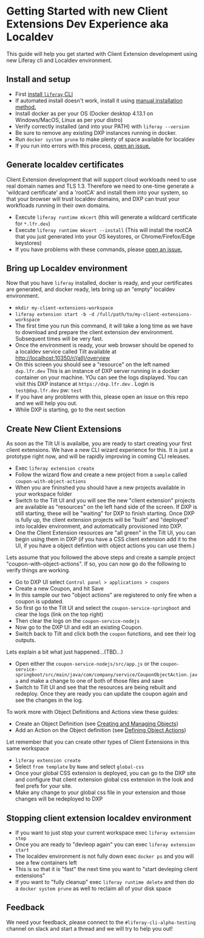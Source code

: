 # Getting Started with new Client Extensions Dev Experience aka Localdev

This guide will help you get started with Client Extension development using new Liferay cli and Localdev environment.

## Install and setup
- First [install `liferay` CLI](https://github.com/liferay/liferay-cli/blob/main/README.md#automated-installation)
- If automated install doesn't work, install it using [manual installation method.](https://github.com/liferay/liferay-cli/blob/main/README.md#manuall-installation)
- Install docker as per your OS (Docker desktop 4.13.1 on Windows/MacOS, Linux as per your distro)
- Verify correctly installed (and into your PATH) with `liferay --version`
- Be sure to remove any existing DXP instances running in docker.
- Run `docker system prune` to make plenty of space available for localdev
- If you run into errors with this process, [open an issue.](https://github.com/liferay/liferay-cli/issues)

## Generate localdev certificates

Client Extension development that will support cloud workloads need to use real domain names and TLS 1.3.  Therefore we need to one-time generate a 'wildcard certificate' and a 'rootCA' and install them into your system, so that your browser will trust localdev domains, and DXP can trust your workfloads running in their own domains.

- Execute `liferay runtime mkcert` (this will generate a wildcard certificate for `*.lfr.dev`)
- Execute `liferay runtime mkcert --install` (This will install the rootCA that you just generated into your OS keystores, or Chrome/Firefox/Edge keystores)
- If you have problems with these commands, please [open an issue.](https://github.com/liferay/liferay-cli/issues)

## Bring up Localdev environment

Now that you have `liferay` installed, docker is ready, and your certificates are generated, and docker ready, lets bring up an "empty" localdev environment.

- `mkdir my-client-extensions-workspace`
- `liferay extension start -b -d /full/path/to/my-client-extensions-workspace`
- The first time you run this command, it will take a long time as we have to download and prepare the client extension dev environment.  Subsequent times will be very fast.
- Once the environment is ready, your web browser should be opened to a localdev service called Tilt available at [http://localhost:10350/r/(all)/overview](http://localhost:10350/r/(all)/overview)
- On this screen you should see a "resource" on the left named `dxp.lfr.dev` This is an instance of DXP server running in a docker container on your machine.  YOu can see the logs displayed.  You can visit this DXP instance at `https://dxp.lfr.dev` . Login is `test@dxp.lfr.dev` pw: `test`
- If you have any problems with this, please open an issue on this repo and we will help you out.
- While DXP is starting, go to the next section

## Create New Client Extensions

As soon as the Tilt UI is availalbe, you are ready to start creating your first client extensions.  We have a new CLI wizard experience for this.  It is just a prototype right now, and will be rapidly improving in coming CLI releases.

- Exec `liferay extension create`
- Follow the wizard flow and create a new project from a `sample` called `coupon-with-object-actions`
- When you are fininshed you should have a new projects available in your workspace folder
- Switch to the Tilt UI and you will see the new "client extension" projects are available as "resources" on the left hand side of the screen.  If DXP is still starting, these will be "waiting" for DXP to finish starting.  Once DXP is fully up, the client extension projects will be "built" and "deployed" into localdev environment, and automatically provisioned into DXP.
- One the Client Extension resources are "all green" in the Tilt UI, you can begin using them in DXP (if you have a CSS client extension add it to the UI, if you have a object defintion with object actions you can use them.)

Lets assume that you followed the above steps and create a sample project "coupon-with-object-actions".  If so, you can now go do the following to verify things are working.

- Go to DXP UI select `Control panel > applications > coupons`
- Create a new Coupon, and hit Save
- In this sample our two "object actions" are registered to only fire when a coupon is updated.
- So first go to the Tilt UI and select the `coupon-service-springboot` and clear the logs (link on the top right)
- Then clear the logs on the `coupon-service-nodejs`
- Now go to the DXP UI and edit an existing Coupon.
- Switch back to Tilt and click both the `coupon` functions, and see their log outputs.

Lets explain a bit what just happened...(TBD...)

- Open either the `coupon-service-nodejs/src/app.js` or the `coupon-service-springboot/src/main/java/com/company/service/CouponObjectAction.java` and make a change to one of both of those files and save
- Switch to Tilt UI and see that the resources are being rebuilt and redeploy.  Once they are ready you can update the coupon again and see the changes in the log.

To work more with Object Definitions and Actions view these guides:

* Create an Object Definition (see [Creating and Managing Objects](https://learn.liferay.com/dxp/latest/en/building-applications/objects/creating-and-managing-objects.html))
* Add an Action on the Object definition (see [Defining Object Actions](https://learn.liferay.com/dxp/latest/en/building-applications/objects/creating-and-managing-objects/defining-object-actions.html))

Let remember that you can create other types of Client Extensions in this same workspace

- `liferay extension create`
- Select `from template` by `Name` and select `global-css`
- Once your global CSS extension is deployed, you can go to the DXP site and configure that client extension global css extension in the look and feel prefs for your site.
- Make any change to your global css file in your extension and those changes will be redeployed to DXP

## Stopping client extension localdev environment

- If you want to just stop your current workspace exec `liferay extension stop`
- Once you are ready to "devleop again" you can exec `liferay extension start`
- The localdev environment is not fully down exec `docker ps` and you will see a few containers left
- This is so that it is "fast" the next time you want to "start devleping client extensions"
- If you want to "fully cleanup" exec `liferay runtime delete` and then do a `docker system prune` as well to reclaim all of your disk space

## Feedback

We need your feedback, please connect to the `#liferay-cli-alpha-testing` channel on slack and start a thread and we will try to help you out!